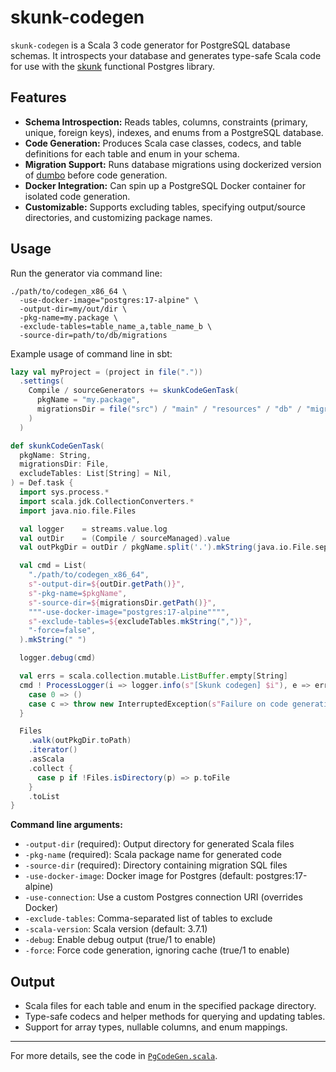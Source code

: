 # skunk-codegen

`skunk-codegen` is a Scala 3 code generator for PostgreSQL database schemas. It introspects your database and generates type-safe Scala code for use with the [skunk](https://tpolecat.github.io/skunk/) functional Postgres library.

## Features

- **Schema Introspection:** Reads tables, columns, constraints (primary, unique, foreign keys), indexes, and enums from a PostgreSQL database.
- **Code Generation:** Produces Scala case classes, codecs, and table definitions for each table and enum in your schema.
- **Migration Support:** Runs database migrations using dockerized version of [dumbo](https://github.com/rolang/dumbo) before code generation.
- **Docker Integration:** Can spin up a PostgreSQL Docker container for isolated code generation.
- **Customizable:** Supports excluding tables, specifying output/source directories, and customizing package names.

## Usage

Run the generator via command line:

```shell
./path/to/codegen_x86_64 \
  -use-docker-image="postgres:17-alpine" \
  -output-dir=my/out/dir \
  -pkg-name=my.package \
  -exclude-tables=table_name_a,table_name_b \
  -source-dir=path/to/db/migrations
```

Example usage of command line in sbt:

```scala
lazy val myProject = (project in file("."))
  .settings(
    Compile / sourceGenerators += skunkCodeGenTask(
      pkgName = "my.package",
      migrationsDir = file("src") / "main" / "resources" / "db" / "migration",
    )
  )  

def skunkCodeGenTask(
  pkgName: String,
  migrationsDir: File,
  excludeTables: List[String] = Nil,
) = Def.task {
  import sys.process.*
  import scala.jdk.CollectionConverters.*
  import java.nio.file.Files

  val logger    = streams.value.log
  val outDir    = (Compile / sourceManaged).value
  val outPkgDir = outDir / pkgName.split('.').mkString(java.io.File.separator)

  val cmd = List(
    "./path/to/codegen_x86_64",
    s"-output-dir=${outDir.getPath()}",
    s"-pkg-name=$pkgName",
    s"-source-dir=${migrationsDir.getPath()}",
    """-use-docker-image="postgres:17-alpine"""",
    s"-exclude-tables=${excludeTables.mkString(",")}",
    "-force=false",
  ).mkString(" ")

  logger.debug(cmd)

  val errs = scala.collection.mutable.ListBuffer.empty[String]
  cmd ! ProcessLogger(i => logger.info(s"[Skunk codegen] $i"), e => errs += e) match {
    case 0 => ()
    case c => throw new InterruptedException(s"Failure on code generation:\n${errs.mkString("\n")}")
  }

  Files
    .walk(outPkgDir.toPath)
    .iterator()
    .asScala
    .collect {
      case p if !Files.isDirectory(p) => p.toFile
    }
    .toList
}
```

**Command line arguments:**
- `-output-dir` (required): Output directory for generated Scala files
- `-pkg-name` (required): Scala package name for generated code
- `-source-dir` (required): Directory containing migration SQL files
- `-use-docker-image`: Docker image for Postgres (default: postgres:17-alpine)
- `-use-connection`: Use a custom Postgres connection URI (overrides Docker)
- `-exclude-tables`: Comma-separated list of tables to exclude
- `-scala-version`: Scala version (default: 3.7.1)
- `-debug`: Enable debug output (true/1 to enable)
- `-force`: Force code generation, ignoring cache (true/1 to enable)

## Output

- Scala files for each table and enum in the specified package directory.
- Type-safe codecs and helper methods for querying and updating tables.
- Support for array types, nullable columns, and enum mappings.

---

For more details, see the code in [`PgCodeGen.scala`](PgCodeGen.scala).